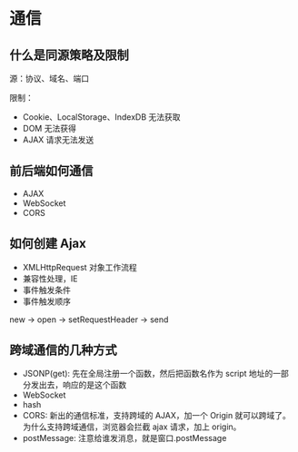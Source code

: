 # 通信

## 什么是同源策略及限制

源：协议、域名、端口

限制：

- Cookie、LocalStorage、IndexDB 无法获取
- DOM 无法获得
- AJAX 请求无法发送

## 前后端如何通信

- AJAX
- WebSocket
- CORS

## 如何创建 Ajax

- XMLHttpRequest 对象工作流程
- 兼容性处理，IE
- 事件触发条件
- 事件触发顺序

new -> open -> setRequestHeader -> send

## 跨域通信的几种方式

- JSONP(get): 先在全局注册一个函数，然后把函数名作为 script 地址的一部分发出去，响应的是这个函数
- WebSocket
- hash
- CORS: 新出的通信标准，支持跨域的 AJAX，加一个 Origin 就可以跨域了。 为什么支持跨域通信，浏览器会拦截 ajax 请求，加上 origin。
- postMessage: 注意给谁发消息，就是窗口.postMessage